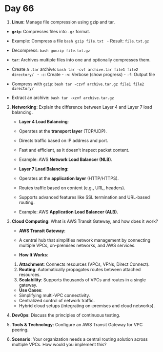 # Day 66

1. **Linux**: Manage file compression using gzip and tar.
  - **`gzip`**: Compresses files into `.gz` format.
   - Example: Compress a file
    ```bash
    gzip file.txt
    ```
    - Result: `file.txt.gz`
   - Decompress:
    ```bash
    gunzip file.txt.gz
    ```

  - **`tar`**: Archives multiple files into one and optionally compresses them.
   - Create a `.tar` archive:
    ```bash
    tar -cvf archive.tar file1 file2 directory/
    ```
    - `-c`: Create
    - `-v`: Verbose (show progress)
    - `-f`: Output file

   - Compress with `gzip`:
    ```bash
    tar -czvf archive.tar.gz file1 file2 directory/
    ```

   - Extract an archive:
    ```bash
    tar -xzvf archive.tar.gz
    ```


2. **Networking**: Explain the difference between Layer 4 and Layer 7 load balancing.
   - **Layer 4 Load Balancing**:
    - Operates at the **transport layer** (TCP/UDP).
    - Directs traffic based on IP address and port.
    - Fast and efficient, as it doesn’t inspect packet content.
    - Example: AWS **Network Load Balancer (NLB)**.

   - **Layer 7 Load Balancing**:
    - Operates at the **application layer** (HTTP/HTTPS).
    - Routes traffic based on content (e.g., URL, headers).
    - Supports advanced features like SSL termination and URL-based routing.
    - Example: AWS **Application Load Balancer (ALB)**.


3. **Cloud Computing**: What is AWS Transit Gateway, and how does it work?
   - **AWS Transit Gateway**:
    - A central hub that simplifies network management by connecting multiple VPCs, on-premises networks, and AWS services.

   - **How It Works**:
    1. **Attachment**: Connects resources (VPCs, VPNs, Direct Connect).
    2. **Routing**: Automatically propagates routes between attached resources.
    3. **Scalability**: Supports thousands of VPCs and routes in a single gateway.

   - **Use Cases**:
    - Simplifying multi-VPC connectivity.
    - Centralized control of network traffic.
    - Hybrid cloud setups (integrating on-premises and cloud networks).


4. **DevOps**: Discuss the principles of continuous testing.

5. **Tools & Technology**: Configure an AWS Transit Gateway for VPC peering.

6. **Scenario**: Your organization needs a central routing solution across multiple VPCs. How would you implement this?

